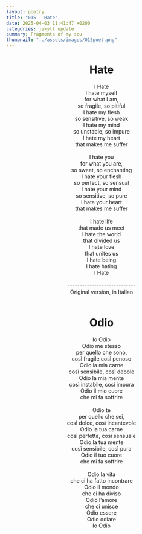 ```yaml
---
layout: poetry
title: "015 - Hate"
date: 2025-04-03 11:41:47 +0200
categories: jekyll update
summary: Fragments of my sou
thumbnail: "../assets/images/015poet.png"
---
```


<div style="text-align: center;">
<h1>Hate</h1>
</div>
<div style="text-align: center;">
I Hate<br>
I hate myself<br>
for what I am,<br>
so fragile, so pitiful<br>
I hate my flesh<br>
so sensitive, so weak<br>
I hate my mind<br>
so unstable, so impure<br>
I hate my heart<br>
that makes me suffer<br>
<br>
I hate you<br>
for what you are,<br>
so sweet, so enchanting<br>
I hate your flesh<br>
so perfect, so sensual<br>
I hate your mind<br>
so sensitive, so pure<br>
I hate your heart<br>
that makes me suffer<br>
<br>
I hate life<br>
that made us meet<br>
I hate the world<br>
that divided us<br>
I hate love<br>
that unites us<br>
I hate being<br>
I hate hating<br>
I Hate<br>
</div>
<br>
<div style="text-align: center;"> 
----------------------------<br>
Original version, in Italian</div>
<br>
<div style="text-align: center;">
<h1>Odio</h1>
</div>
<div style="text-align: center;">
Io Odio<br>
Odio me stesso<br>
per quello che sono,<br>
così fragile,così penoso<br>
Odio la mia carne<br>
così sensibile, così debole<br>
Odio la mia mente<br>
così instabile, così impura<br>
Odio il mio cuore<br>
che mi fa soffrire<br>
<br>
Odio te<br>
per quello che sei,<br>
così dolce, così incantevole<br>
Odio la tua carne<br>
così perfetta, così sensuale<br>
Odio la tua mente<br>
così sensibile, così pura<br>
Odio il tuo cuore<br>
che mi fa soffrire<br>
<br>
Odio la vita<br>
che ci ha fatto incontrare<br>
Odio il mondo<br>
che ci ha diviso<br>
Odio l’amore<br>
che ci unisce<br>
Odio essere<br>
Odio odiare<br>
Io Odio<br>
</div>
